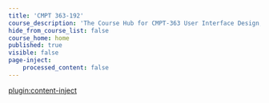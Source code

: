 ```yaml
---
title: 'CMPT 363-192'
course_description: 'The Course Hub for CMPT-363 User Interface Design, planned for the Summer of 2019'
hide_from_course_list: false
course_home: home
published: true
visible: false
page-inject:
    processed_content: false
---
```


[plugin:content-inject](/192/home/_class-preparations)
